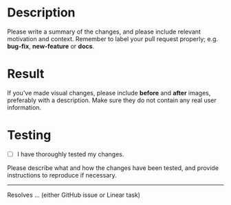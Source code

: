 # Description

Please write a summary of the changes, and please include relevant motivation and context. Remember to label your pull request properly; e.g. **bug-fix**, **new-feature** or **docs**.

# Result

If you've made visual changes, please include **before** and **after** images, preferably with a description. Make sure they do not contain any real user information.

# Testing

- [ ] I have thoroughly tested my changes.

Please describe what and how the changes have been tested, and provide instructions to reproduce if necessary.

---

Resolves ... (either GitHub issue or Linear task)
